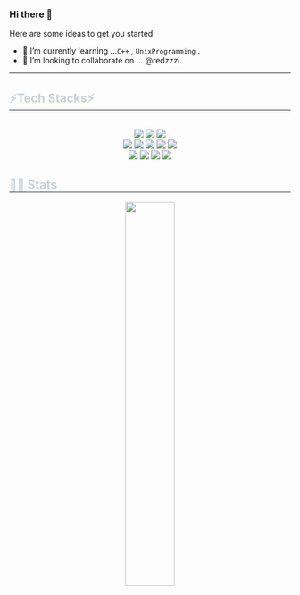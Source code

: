 <!--<div align= "start">
    <img src="https://capsule-render.vercel.app/api?type=waving&color=0:d2ff80,100:a3edff&height=120&text=&animation=&fontColor=000000&fontSize=70" />
</div>-->
    
### Hi there 👋

Here are some ideas to get you started:

- 🌱 I’m currently learning ...`C++` , `UnixProgramming` .
- 👯 I’m looking to collaborate on ... @redzzzi
---
<div style="text-align: left;">
    <h2 style="border-bottom: 1px solid #21262d; color: #c9d1d9;"> ⚡Tech Stacks⚡</h2> <br> 
    <div  align= "center"> <img src="https://img.shields.io/badge/C++-00599C?style=for-the-badge&logo=C%2B%2B&logoColor=white">
          <img src="https://img.shields.io/badge/C-A8B9CC?style=for-the-badge&logo=C&logoColor=white">
          <img src="https://img.shields.io/badge/Python-3776AB?style=for-the-badge&logo=Python&logoColor=white">
          <br/>
          <img src="https://img.shields.io/badge/HTML5-E34F26?style=for-the-badge&logo=HTML5&logoColor=white">
          <img src="https://img.shields.io/badge/CSS3-1572B6?style=for-the-badge&logo=CSS3&logoColor=white">
          <img src="https://img.shields.io/badge/Javascript-F7DF1E?style=for-the-badge&logo=Javascript&logoColor=black">
          <img src="https://img.shields.io/badge/React-61DAFB?style=for-the-badge&logo=React&logoColor=white">
          <img src="https://img.shields.io/badge/Tailwind CSS-06B6D4?style=for-the-badge&logo=Tailwind CSS&logoColor=white">
          <br/>
          <img src="https://img.shields.io/badge/Docker-2496ED?style=for-the-badge&logo=Docker&logoColor=white">
          <img src="https://img.shields.io/badge/CMake-064F8C?style=for-the-badge&logo=CMake&logoColor=white">
          <img src="https://img.shields.io/badge/Git-F05032?style=for-the-badge&logo=Git&logoColor=white">
          <img src="https://img.shields.io/badge/Linux-FCC624?style=for-the-badge&logo=Linux&logoColor=black">
          <br/>
    </div>
    </div>
    <div style="text-align: left;"> 
      <h2 style="border-bottom: 1px solid #21262d; color: #c9d1d9;"> 👩‍💻 Stats </h2> 
      <div align= "center"> 
    <!-- <img src="https://github-readme-stats.vercel.app/api?username=yeochaeeon&bg_color=180,242424,00000000&title_color=e5ff61&text_color=e5ff61"/>-->
    <!-- [![Top Langs](https://github-readme-stats.vercel.app/api/top-langs/?username=yeochaeeon)](https://github.com/anuraghazra/github-readme-stats)-->
          <img src="https://github-readme-stats.vercel.app/api?username=yeochaeeon&theme=tokyonight&show_icons=true" width="42%" />
  </div> 
    </div>
    
    
